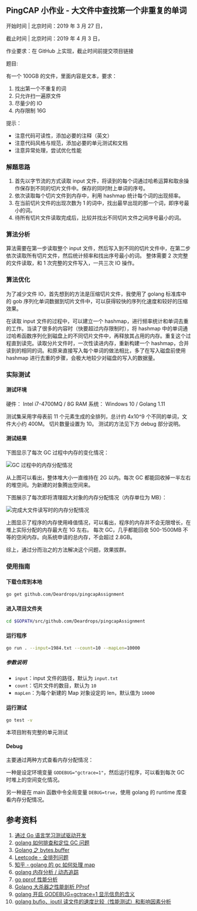 ## PingCAP 小作业 - 大文件中查找第一个非重复的单词

开始时间 | 北京时间：2019 年 3 月 27 日，

截止时间 | 北京时间：2019 年 4 月 3 日，

作业要求：在 GitHub 上实现，截止时间前提交项目链接

题目:

有一个 100GB 的文件，里面内容是文本，要求：
1. 找出第一个不重复的词
2. 只允许扫一遍原文件
3. 尽量少的 IO
4. 内存限制 16G

提示：

- 注意代码可读性，添加必要的注释（英文）
- 注意代码风格与规范，添加必要的单元测试和文档
- 注意异常处理，尝试优化性能

### 解题思路

1. 首先以字节流的方式读取 input 文件，将读到的每个词通过哈希运算和取余操作保存到不同的切片文件中。保存的同时附上单词的序号。
2. 依次读取每个切片文件到内存中，利用 hashmap 统计每个词的出现频率。
3. 在当前切片文件的出现次数为 1 的词中，找出最早出现的那一个词，即序号最小的词。
4. 待所有切片文件读取完成后，比较并找出不同切片文件之间序号最小的词。

### 算法分析

算法需要在第一步读取整个 input 文件，然后写入到不同的切片文件中，在第二步依次读取所有切片文件，然后统计频率和找出序号最小的词。
整体需要 2 次完整的文件读取，和 1 次完整的文件写入，一共三次 IO 操作。

### 算法优化

为了减少文件 IO，首先想到的方法是压缩切片文件，我使用了 golang 标准库中的 gob 序列化单词数据到切片文件中，可以获得较快的序列化速度和较好的压缩效果。

在读取 input 文件的过程中，可以建立一个 hashmap，进行频率统计和单词去重的工作。当读了很多的内容时（快要超过内存限制时），将 hashmap 中的单词通过哈希函数序列化到磁盘上的不同切片文件中，再释放其占用的内存。重复这个过程直到读完。读取分片文件时，一次性读进内存，重新构建一个 hashmap，合并读到的相同的词。和原来直接写入每个单词的做法相比，多了在写入磁盘前使用 hashmap 进行去重的步骤，会极大地较少对磁盘的写入的数据量。

### 实际测试

#### 测试环境
硬件： Intel i7-4700MQ / 8G RAM
系统： Windows 10 / Golang 1.11

测试集采用字母表前 11 个元素生成的全排列，总计约 4x10^9 个不同的单词，文件大小约 400M。
切片数量设置为 10。
测试的方法见下方 debug 部分说明。

#### 测试结果

下图显示了每次 GC 过程中内存的变化情况：

![GC 过程中的内存分配情况](https://i.loli.net/2019/03/29/5c9e2be4a6042.png)

从上图可以看出，整体堆大小一直维持在 2G 以内。每次 GC 都能回收掉一半左右的堆空间。为新建的对象腾出空间来。

下图展示了每次即将清理超大对象的内存分配情况（内存单位为 MB）：

![完成大文件读写时的内存分配情况](https://i.loli.net/2019/03/29/5c9e2e86d6ea0.png)

上图显示了程序的内存使用峰值情况，可以看出，程序的内存并不会无限增长，在堆上实际分配的内存最大在 1G 左右。
每次 GC，几乎都能回收 500-1500MB 不等的空闲内存。向系统申请的总内存，不会超过 2.8GB。

综上，通过分而治之的方法解决这个问题，效果拔群。

### 使用指南

#### 下载仓库到本地
```bash
go get github.com/Deardrops/pingcapAssignment
```
#### 进入项目文件夹
```bash
cd $GOPATH/src/github.com/Deardrops/pingcapAssignment
```
#### 运行程序
```bash
go run . --input=1984.txt --count=10 --mapLen=10000
```
##### 参数说明
- `input`：input 文件的路径，默认为 `input.txt`
- `count`：切片文件的数目，默认为 `10`
- `mapLen`：为每个新建的 Map 对象设定的 len，默认值为 `10000`
#### 运行测试
```bash
go test -v
```
本项目附有完整的单元测试
#### Debug
主要通过两种方式查看内存分配情况：

一种是设定环境变量 `GODEBUG="gctrace=1"`，然后运行程序，可以看到每次 GC 时堆上的空间变化情况。

另一种是在 main 函数中令全局变量 `DEBUG=true`，使用 golang 的 runtime 库查看内存分配情况。

## 参考资料

1. [通过 Go 语言学习测试驱动开发](https://studygolang.gitbook.io/learn-go-with-tests/)
2. [golang 如何排查和定位 GC 问题](https://my.oschina.net/u/3470972/blog/1609721)
3. [Golang 之 bytes.buffer](https://www.kancloud.cn/digest/batu-go/153538)
4. [Leetcode - 全排列问题](https://github.com/Deardrops/leetcode/tree/master/top-interview-questions-medium/backtracking/permutations)
5. [知乎 - golang 的 gc 如何处理 map](https://www.zhihu.com/question/65426766)
6. [golang 内存分析 / 动态追踪](https://lrita.github.io/2017/05/26/golang-memory-pprof/#go-tool)
7. [go pprof 性能分析](http://wudaijun.com/2018/04/go-pprof/)
8. [Golang 大杀器之性能剖析 PProf](https://segmentfault.com/a/1190000016412013)
9. [golang 开启 GODEBUG=gctrace=1 显示信息的含义](https://sheepbao.github.io/post/golang_debug_gctrace/)
10. [golang bufio、ioutil 读文件的速度比较（性能测试）和影响因素分析](https://segmentfault.com/a/1190000011680507)
